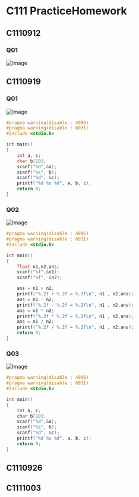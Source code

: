 # C111 PracticeHomework

## C1110912
### Q01
![Image](https://i.imgur.com/dgW9rg0.png)

## C1110919
### Q01
![Image](https://i.imgur.com/GKR0Mnk.png)
```c
#pragma warning(disable : 4996)
#pragma warning(disable : 6031)
#include <stdio.h>

int main()
{	
	int a, c;
	char b[10];
	scanf("%d",&a);
	scanf("%s", b);
	scanf("%d", &c);
	printf("%d %s %d", a, b, c);
	return 0;
}
```
### Q02
![Image](https://i.imgur.com/1PVXw9o.png)
```c
#pragma warning(disable : 4996)
#pragma warning(disable : 6031)
#include <stdio.h>

int main()
{	
	float n1,n2,ans;
	scanf("%f",&n1);
	scanf("%f", &n2);

	ans = n1 + n2;
	printf("%.2f + %.2f = %.2f\n", n1 , n2,ans);
	ans = n1 - n2;
	printf("%.2f - %.2f = %.2f\n", n1 , n2,ans);
	ans = n1 * n2;
	printf("%.2f * %.2f = %.2f\n", n1 , n2,ans);
	ans = n1 / n2;
	printf("%.2f / %.2f = %.2f\n", n1 , n2,ans);
	return 0;
}
```
### Q03
![Image](https://i.imgur.com/yCU0GBN.png)
```c
#pragma warning(disable : 4996)
#pragma warning(disable : 6031)
#include <stdio.h>

int main()
{	
	int a, c;
	char b[10];
	scanf("%d",&a);
	scanf("%s", b);
	scanf("%d", &c);
	printf("%d %s %d", a, b, c);
	return 0;
}
```
## C1110926

## C1111003


